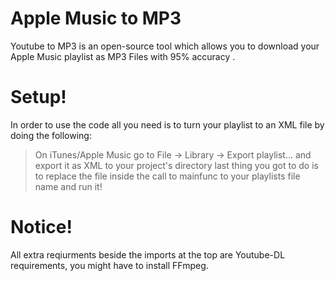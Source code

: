 # Apple Music to MP3


Youtube to MP3 is an open-source tool which allows you to download your Apple Music playlist as MP3 Files with 95% accuracy .

# Setup!

In order to use the code all you need is to turn your playlist to an XML file by doing the following:
>On iTunes/Apple Music go to File -> Library -> Export playlist... and export it as XML to your project's directory
last thing you got to do is to replace the file inside the call to mainfunc to your playlists file name and run it!

# Notice!
All extra reqiurments beside the imports at the top are Youtube-DL requirements, you might have to install FFmpeg.
